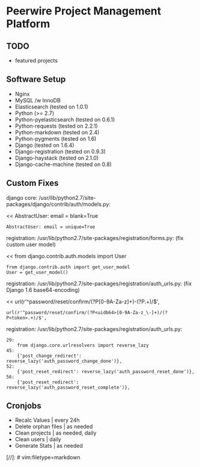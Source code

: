 Peerwire Project Management Platform
====================================

TODO
----

  * featured projects

Software Setup
--------------

  * Nginx
  * MySQL /w InnoDB
  * Elasticsearch (tested on 1.0.1)
  * Python (>= 2.7)
  * Python-pyelasticsearch (tested on 0.6.1)
  * Python-requests (tested on 2.2.1)
  * Python-markdown (tested on 2.4)
  * Python-pygments (tested on 1.6)
  * Django (tested on 1.6.4)
  * Django-registration (tested on 0.9.3)
  * Django-haystack (tested on 2.1.0)
  * Django-cache-machine (tested on 0.8)

Custom Fixes
------------

django core: /usr/lib/python2.7/site-packages/django/contrib/auth/models.py:

<<
    AbstractUser: email = blank=True

>>
    AbstractUser: email = unique=True

registration: /usr/lib/python2.7/site-packages/registration/forms.py:
(fix custom user model)

<<
    from django.contrib.auth.models import User

>>
    from django.contrib.auth import get_user_model
    User = get_user_model()

registration: /usr/lib/python2.7/site-packages/registration/auth_urls.py:
(fix Django 1.6 base64-encoding)

<<
    url(r'^password/reset/confirm/(?P<uidb36>[0-9A-Za-z]+)-(?P<token>.+)/$',

>>
    url(r'^password/reset/confirm/(?P<uidb64>[0-9A-Za-z_\-]+)/(?P<token>.+)/$',

registration: /usr/lib/python2.7/site-packages/registration/auth_urls.py:

>>
    29:
        from django.core.urlresolvers import reverse_lazy
    45:
        {'post_change_redirect': reverse_lazy('auth_password_change_done')},
    52:
        {'post_reset_redirect': reverse_lazy('auth_password_reset_done')},
    56:
        {'post_reset_redirect': reverse_lazy('auth_password_reset_complete')},

Cronjobs
--------

  * Recalc Values | every 24h
  * Delete orphan files | as needed
  * Clean projects | as needed, daily
  * Clean users | daily
  * Generate Stats | as needed

[//]: # vim:filetype=markdown

